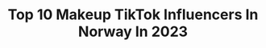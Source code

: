 ---
title: Top 10 Makeup TikTok Influencers In Norway In 2023
description: >-
  Find top makeup TikTok influencers in Norway in 2023. Most popular hashtags: #fyp #makeup #foryou #foryoupage.
platform: TikTok
hits: 28
text_top: Identify the best TikTok accounts on inBeat.
text_bottom: inBeat aggregates 28 TikTok influencers like this in Norway for you to collaborate.
profiles:
  - username: "facebymalin"
    fullname: >-
      facebymalin
    bio: >-
      Følg meg på Instagram for mer makeup tips og inspirasjon! ❤️
    location: "Norway"
    followers: 17200
    engagement: 921
    commentsToLikes: 0.029668
    id: ck9epn7tdtbzx0j78v1kj69ap
    verified: false
    hashtags: "#tiktoknorge, #fyp, #prunboxing, #lashes"
  - username: "renzate"
    fullname: >-
      renate
    bio: >-
      mom who also does makeup
    location: "Norway"
    followers: 4762
    engagement: 708
    commentsToLikes: 0.031794
    id: ck8ae956laxv90j783kmavi4p
    verified: false
    hashtags: "#makeuphacks, #makeuptips, #fyp, #viral"
  - username: "sarinanexie"
    fullname: >-
      Sarina Nexie
    bio: >-
      I usually hang out on IG, but TikTok is so much more fun
    location: "Norway"
    followers: 77800
    engagement: 1905
    commentsToLikes: 0.038927
    id: ck8nk9ffje5u80j78k3n5tgcp
    verified: false
    hashtags: "#foru, #transformation, #zodiac, #foryou"
  - username: "idaekker"
    fullname: >-
      Ida Ekker
    bio: >-
      Follow my insta 👆🏻💖⭐️ PR/Contact: iemakeupartistry@hotmail.com ❤️🌸 🇳🇴🇳🇴
    location: "Norway"
    followers: 44300
    engagement: 671
    commentsToLikes: 0.027314
    id: ck81sbf3nrg2t0j78d094b618
    verified: false
    hashtags: "#foryou, #callme, #sminke, #fyp"
  - username: "mayamonaa"
    fullname: >-
      Maya Mona
    bio: >-
      instagram: mayamonaa oslo, norway 🇳🇴🇲🇦
    location: "Norway"
    followers: 16200
    engagement: 1927
    commentsToLikes: 0.020247
    id: ckdckyaghn1be0j23hve4g62i
    verified: true
    hashtags: "#fyp, #makeup, #foryou, #norway"
  - username: "reallymili"
    fullname: >-
      Mili Vada 
    bio: >-
      Tiny Viking Norway 🇳🇴 MUA 🏳️‍🌈 Author of-Shame on you? IG@reallymili
    location: "Norway"
    followers: 215000
    engagement: 418
    commentsToLikes: 0.072340
    id: ckd06mk0bab3k0j23frdieg8m
    verified: false
    hashtags: "#gay, #lgbtqi, #wlw, #viking"
  - username: "vikkzy"
    fullname: >-
      Vikkzy
    bio: >-
      🖤I read all my comments🖤 🖤Click the link for all my socials🖤
    location: "Norway"
    followers: 97200
    engagement: 559
    commentsToLikes: 0.055941
    id: ck92y9gsn221x0j788oo25hyp
    verified: false
    hashtags: "#foryou, #fyp, #fry, #foryoupage"
  - username: "jeheteida"
    fullname: >-
      Je hete Ida
    bio: >-
      Hey there!✨ Follow my Instagram: @idaglotheim Contact: Ida.rambraut@gmail.com
    location: "Norway"
    followers: 56200
    engagement: 1413
    commentsToLikes: 0.012565
    id: ckd62zifr1yeb0j23o6rdpl56
    verified: false
    hashtags: "#makeup, #sminke, #foryou, #halloweenmakeup"
  - username: "not.madeleine"
    fullname: >-
      if you know me, leave
    bio: >-
      she/her 🛴🐛 BLM 🪴🧸🪐🫐💒🧷♎️ sc:madeleinea2005
    location: "Norway"
    followers: 6530
    engagement: 2148
    commentsToLikes: 0.069056
    id: ckc8y9wpzmp5e0j23olt4ppan
    verified: false
    hashtags: "#foryoupage, #foryou, #doritosflatlife, #duet"
  - username: "ellenaabol"
    fullname: >-
      Ellen Aabol
    bio: >-
      Ellen Irene 💃🏼 20 y/o Norwegian 🇳🇴 IG: @ellenaabol
    location: "Norway"
    followers: 119800
    engagement: 1045
    commentsToLikes: 0.025618
    id: ckbkukmqepomi0j232rz7mxrr
    verified: true
    hashtags: "#sang, #kj, #tips, #food"
---
